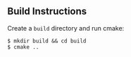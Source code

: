 ## Build Instructions

Create a `build` directory and run cmake:

```
$ mkdir build && cd build
$ cmake ..
```
